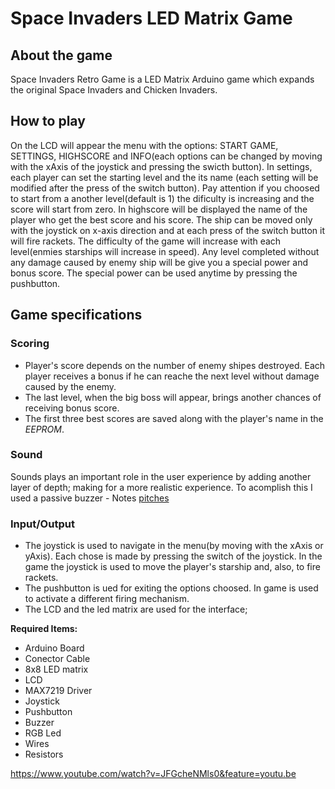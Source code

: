 # Space Invaders LED Matrix Game

## About the game
Space Invaders Retro Game is a LED Matrix Arduino game which expands the original Space Invaders and Chicken Invaders. 

## How to play
On the LCD will appear the menu with the options: START GAME, SETTINGS, HIGHSCORE and INFO(each options can be changed by moving with the xAxis of the joystick and pressing the swicth button). In settings, each player can set the starting level and the its name (each setting will be modified after the press of the switch button). Pay attention if you choosed to start from a another level(default is 1) the dificulty is increasing and the score will start from zero. In highscore will be displayed the name of the player who get the best score and his score.
The ship can be moved only with the joystick on x-axis direction and at each press of the switch button it will fire rackets.
The difficulty of the game will increase with each level(enmies starships will increase in speed). Any level completed without any damage caused by enemy ship will be give you a special power and bonus score. The special power can be used anytime by pressing the pushbutton.

## Game specifications

### Scoring
* Player's score depends on the number of enemy shipes destroyed. Each player receives a bonus if he can reache the next level without damage caused by the enemy.
* The last level, when the big boss will appear, brings another chances of receiving bonus score.
* The first three best scores are saved along with the player's name in the *EEPROM*.

### Sound
Sounds plays an important role in the user experience by adding another layer of depth; making for a more realistic experience. To acomplish this I used a passive buzzer - Notes [pitches](https://github.com/danadascalescu00/Robotics/blob/master/Matrix%20Game/Space%20Invaders/pitches.h) 

### Input/Output
* The joystick is used to navigate in the menu(by moving with the xAxis or yAxis). Each chose is made by pressing the switch of the joystick. In the game the joystick is used to move the player's starship and, also, to fire rackets.
* The pushbutton is ued for exiting the options choosed. In game is used to activate a different firing mechanism.
* The LCD and the led matrix are used for the interface;


**Required Items:**
* Arduino Board
* Conector Cable
* 8x8 LED matrix
* LCD
* MAX7219 Driver
* Joystick
* Pushbutton
* Buzzer
* RGB Led
* Wires
* Resistors

https://www.youtube.com/watch?v=JFGcheNMls0&feature=youtu.be
